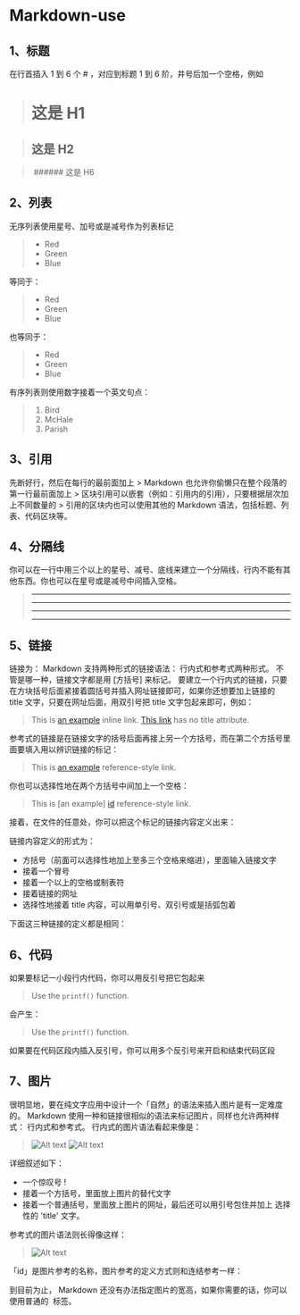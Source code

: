 # Markdown-use
## 1、标题
在行首插入 1 到 6 个 # ，对应到标题 1 到 6 阶，井号后加一个空格，例如

>  # 这是 H1

>  ## 这是 H2

>  ###### 这是 H6

## 2、列表
无序列表使用星号、加号或是减号作为列表标记

> *   Red
> *   Green
> *   Blue

等同于：

> +   Red
> +   Green
> +   Blue

也等同于：

>-   Red
>-   Green
>-   Blue

有序列表则使用数字接着一个英文句点：

>1.  Bird
>2.  McHale
>3.  Parish

## 3、引用
先断好行，然后在每行的最前面加上 > 
Markdown 也允许你偷懒只在整个段落的第一行最前面加上 > 
区块引用可以嵌套（例如：引用内的引用），只要根据层次加上不同数量的 > 
引用的区块内也可以使用其他的 Markdown 语法，包括标题、列表、代码区块等。
## 4、分隔线
你可以在一行中用三个以上的星号、减号、底线来建立一个分隔线，行内不能有其他东西。你也可以在星号或是减号中间插入空格。

>* * *
>***
>*****
>- - -

## 5、链接
链接为：[]()
Markdown 支持两种形式的链接语法： 行内式和参考式两种形式。
不管是哪一种，链接文字都是用 [方括号] 来标记。
要建立一个行内式的链接，只要在方块括号后面紧接着圆括号并插入网址链接即可，如果你还想要加上链接的 title 文字，只要在网址后面，用双引号把 title 文字包起来即可，例如：

>This is [an example](http://example.com/ "Title") inline link.
>[This link](http://example.net/) has no title attribute.

参考式的链接是在链接文字的括号后面再接上另一个方括号，而在第二个方括号里面要填入用以辨识链接的标记：

>This is [an example][id] reference-style link.

你也可以选择性地在两个方括号中间加上一个空格：

>This is [an example] [id] reference-style link.

接着，在文件的任意处，你可以把这个标记的链接内容定义出来：

>[id]: http://example.com/  "Optional Title Here"

链接内容定义的形式为：

* 方括号（前面可以选择性地加上至多三个空格来缩进），里面输入链接文字
* 接着一个冒号
* 接着一个以上的空格或制表符
* 接着链接的网址
* 选择性地接着 title 内容，可以用单引号、双引号或是括弧包着

下面这三种链接的定义都是相同：

>[foo]: http://example.com/  "Optional Title Here"
>[foo]: http://example.com/  'Optional Title Here'
>[foo]: http://example.com/  (Optional Title Here)

## 6、代码
如果要标记一小段行内代码，你可以用反引号把它包起来

> Use the `printf()` function.

会产生：

> <p>Use the <code>printf()</code> function.</p>

如果要在代码区段内插入反引号，你可以用多个反引号来开启和结束代码区段

## 7、图片
很明显地，要在纯文字应用中设计一个「自然」的语法来插入图片是有一定难度的。
Markdown 使用一种和链接很相似的语法来标记图片，同样也允许两种样式： 行内式和参考式。
行内式的图片语法看起来像是：

>  ![Alt text](/path/to/img.jpg)
>  ![Alt text](/path/to/img.jpg "Optional title")

详细叙述如下：

* 一个惊叹号 !
* 接着一个方括号，里面放上图片的替代文字
* 接着一个普通括号，里面放上图片的网址，最后还可以用引号包住并加上 选择性的 'title' 文字。

参考式的图片语法则长得像这样：

>  ![Alt text][id]

「id」是图片参考的名称，图片参考的定义方式则和连结参考一样：

> [id]: url/to/image  "Optional title attribute"

到目前为止， Markdown 还没有办法指定图片的宽高，如果你需要的话，你可以使用普通的 <img> 标签。
